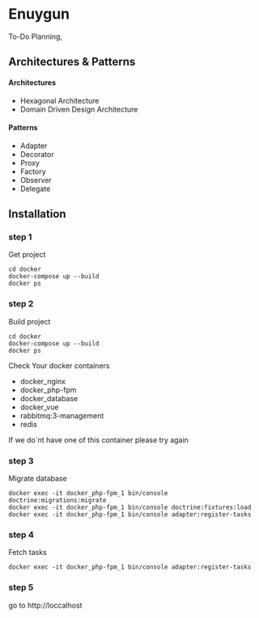 # Enuygun

To-Do Planning,

## Architectures & Patterns

#### Architectures
- Hexagonal Architecture
- Domain Driven Design Architecture

#### Patterns
- Adapter
- Decorator
- Proxy
- Factory
- Observer
- Delegate


## Installation


### step 1
Get project
```shell script
cd docker
docker-compose up --build
docker ps
```

### step 2
Build project
```shell script
cd docker
docker-compose up --build
docker ps
```

Check Your docker containers

- docker_nginx
- docker_php-fpm
- docker_database
- docker_vue
- rabbitmq:3-management
- redis

If we do`nt have one of this container please try again

### step 3

Migrate database

```shell script
docker exec -it docker_php-fpm_1 bin/console doctrine:migrations:migrate 
docker exec -it docker_php-fpm_1 bin/console doctrine:fixtures:load
docker exec -it docker_php-fpm_1 bin/console adapter:register-tasks
```

### step 4

Fetch tasks

```shell script
docker exec -it docker_php-fpm_1 bin/console adapter:register-tasks
```

### step 5
go to http://loccalhost

